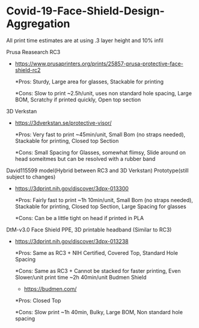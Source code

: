 # Covid-19-Face-Shield-Design-Aggregation
All print time estimates are at using .3 layer height and 10% infil

Prusa Reasearch RC3
* https://www.prusaprinters.org/prints/25857-prusa-protective-face-shield-rc2

  *Pros: Sturdy, Large area for glasses, Stackable for printing 
  
  *Cons: Slow to print ~2.5h/unit, uses non standard hole spacing, Large BOM, Scratchy if printed quickly, Open top section 

3D Verkstan
* https://3dverkstan.se/protective-visor/

  *Pros: Very fast to print ~45min/unit, Small Bom (no straps needed), Stackable for printing, Closed top Section 
  
  *Cons: Small Spacing for Glasses, somewhat flimsy, Slide around on head someitmes but can be resolved with a rubber band 

David115599 model(Hybrid between RC3 and 3D Verkstan) Prototype(still subject to changes)
* https://3dprint.nih.gov/discover/3dpx-013300

  *Pros: Fairly fast to print ~1h 10min/unit, Small Bom (no straps needed), Stackable for printing, Closed top Section, Large Spacing for glasses 
  
  *Cons: Can be a little tight on head if printed in PLA 
  
DtM-v3.0 Face Shield PPE, 3D printable headband (Similar to RC3)
* https://3dprint.nih.gov/discover/3dpx-013238

  *Pros: Same as RC3 + NIH Certified, Covered Top, Standard Hole Spacing 
  
  *Cons: Same as RC3 + Cannot be stacked for faster printing, Even Slower/unit print time ~2h 40min/unit
 Budmen Shield
  * https://budmen.com/

  *Pros: Closed Top
  
  *Cons: Slow print ~1h 40min, Bulky, Large BOM, Non standard hole spacing
